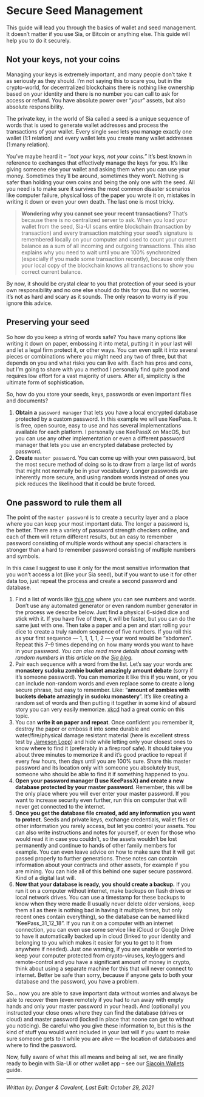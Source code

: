 # Secure Seed Management
This guide will lead you through the basics of wallet and seed management. It doesn’t matter if you use Sia, or Bitcoin or anything else. This guide will help you to do it securely.

## Not your keys, not your coins
Managing your keys is extremely important, and many people don’t take it as seriously as they should. I’m not saying this to scare you, but in the crypto-world, for decentralized blockchains there is nothing like ownership based on your identity and there is no number you can call to ask for access or refund. You have absolute power over “*your*” assets, but also absolute responsibility.

The private key, in the world of Sia called a seed is a unique sequence of words that is used to generate wallet addresses and process the transactions of your wallet. Every single `seed` lets you manage exactly one wallet (1:1 relation) and every wallet lets you create many wallet addresses (1:many relation).

You’ve maybe heard it – *“not your keys, not your coins.”* It’s best known in reference to exchanges that effectively manage the keys for you. It’s like giving someone else your wallet and asking them when you can use your money. Sometimes they’ll be around, sometimes they won’t. Nothing is safer than holding your own coins and being the only one with the seed. All you need is to make sure it survives the most common disaster scenarios like computer failure, physical loss of the paper you wrote it on, mistakes in writing it down or even your own death. The last one is most tricky.

>**Wondering why you cannot see your recent transactions?** That’s because there is no centralized server to ask. When you load your wallet from the seed, Sia-UI scans entire blockchain (transaction by transaction) and every transaction matching your seed’s signature is remembered locally on your computer and used to count your current balance as a sum of all incoming and outgoing transactions. This also explains why you need to wait until you are 100% synchronized (especially if you made some transaction recently), because only then your local copy of the blockchain knows all transactions to show you correct current balance.

By now, it should be crystal clear to you that protection of your seed is your own responsibility and no one else should do this for you. But no worries, it’s not as hard and scary as it sounds. The only reason to worry is if you ignore this advice.

## Preserving your seed
So how do you keep a string of words safe? You have many options like writing it down on paper, embossing it into metal, putting it in your last will and let a legal firm protect it, or other ways. You can even split it into several pieces or combinations where you might need any two of three, but that depends on you and what risks you can live with. Each has pros and cons, but I’m going to share with you a method I personally find quite good and requires low effort for a vast majority of users. After all, simplicity is the ultimate form of sophistication.

So, how do you store your seeds, keys, passwords or even important files and documents?

1. **Obtain a** `password manager` that lets you have a local encrypted database protected by a custom password. In this example we will use KeePass. It is free, open source, easy to use and has several implementations available for each platform. I personally use KeePassX on MacOS, but you can use any other implementation or even a different password manager that lets you use an encrypted database protected by password.
2. **Create** `master password`. You can come up with your own password, but the most secure method of doing so is to draw from a large list of words that might not normally be in your vocabulary. Longer passwords are inherently more secure, and using random words instead of ones you pick reduces the likelihood that it could be brute forced.

## One password to rule them all
The point of the `master password` is to create a security layer and a place where you can keep your most important data. The longer a password is, the better. There are a variety of password strength checkers online, and each of them will return different results, but an easy to remember password consisting of multiple words without any special characters is stronger than a hard to remember password consisting of multiple numbers and symbols.

In this case I suggest to use it only for the most sensitive information that you won’t access a lot (like your Sia seed), but if you want to use it for other data too, just repeat the process and create a second password and database.

1. Find a list of words like <a href="https://www.eff.org/files/2016/07/18/eff_large_wordlist.txt" target="_blank" rel="noopener noreferrer">this one</a> where you can see numbers and words. Don’t use any automated generator or even random number generator in the process we describe below. Just find a physical 6-sided dice and stick with it. If you have five of them, it will be faster, but you can do the same just with one.
Then take a paper and a pen and start rolling your dice to create a truly random sequence of five numbers. If you roll this as your first sequence — 1, 1, 1, 1, 2 — your word would be “abdomen”. Repeat this 7–9 times depending on how many words you want to have in your password. *You can also read more details about coming with random numbers in this article on the <a href="https://blog.sia.tech/generating-cryptographically-secure-random-numbers-with-coins-and-a-cup-4e223899509e" target="_blank" rel="noopener noreferrer">Sia blog</a>.*
2. Pair each sequence with a word from the list. Let’s say your words are: **monastery sudoku zombie bucket amazingly amount debate** (sorry if it’s someone password). You can memorize it like this if you want, or you can include non-random words and even replace some to create a long secure phrase, but easy to remember. Like: “**amount of zombies with buckets debate amazingly in sudoku monastery**”. It’s like creating a random set of words and then putting it together in some kind of absurd story you can very easily memorize.
<a href="https://xkcd.com/936/" target="_blank" rel="noopener noreferrer">xkcd</a> had a great comic on this topic.
3. You can **write it on paper and repeat**. Once confident you remember it, destroy the paper or emboss it into some durable and water/fire/physical damage resistant material (here is excellent stress test by <a href="https://blog.lopp.net/metal-bitcoin-seed-storage-stress-test/" target="_blank" rel="noopener noreferrer">Jameson Lopp</a>) and hide while letting only your closest ones to know where to find it (preferably in a fireproof safe). It should take you about three minutes to memorize it and it’s good practice to repeat if every few hours, then days until you are 100% sure. Share this master password and its location only with someone you absolutely trust, someone who should be able to find it if something happened to you.
4. **Open your password manager (I use KeePassX) and create a new database protected by your master password**. Remember, this will be the only place where you will ever enter your master password. If you want to increase security even further, run this on computer that will never get connected to the internet.
5. **Once you get the database file created, add any information you want to protect**. Seeds and private keys, exchange credentials, wallet files or other information you rarely access, but let you control your assets. You can also write instructions and notes for yourself, or even for those who would read it in case you couldn’t, so the assets wouldn’t be lost permanently and continue to hands of other family members for example. You can even leave advice on how to make sure that it will get passed properly to further generations. These notes can contain information about your contracts and other assets, for example if you are mining. You can hide all of this behind one super secure password. Kind of a digital last will.
6. **Now that your database is ready, you should create a backup.** If you run it on a computer without internet, make backups on flash drives or local network drives. You can use a timestamp for these backups to know when they were made (I usually never delete older versions, keep them all as there is nothing bad in having it multiple times, but only recent ones contain everything), so the database can be named liked “KeePass_31_12_18”. If you run it on a computer with an internet connection, you can even use some service like iCloud or Google Drive to have it automatically backed up in cloud (linked to your identity and belonging to you which makes it easier for you to get to it from anywhere if needed). Just one warning, if you are unable or worried to keep your computer protected from crypto-viruses, keyloggers and remote-control and you have a significant amount of money in crypto, think about using a separate machine for this that will never connect to internet. Better be safe than sorry, because if anyone gets to both your database and the password, you have a problem.

So… now you are able to save important data without worries and always be able to recover them (even remotely if you had to run away with empty hands and only your master password in your head). And (optionally) you instructed your close ones where they can find the database (drives or cloud) and master password (locked in place that noone can get to without you noticing). Be careful who you give these information to, but this is the kind of stuff you would want included in your last will if you want to make sure someone gets to it while you are alive — the location of databases and where to find the password.

Now, fully aware of what this all means and being all set, we are finally ready to begin with Sia-UI or other wallet app – see our [Siacoin Wallets](/siacoin/wallet.html) guide.

---
*Written by: Danger & Covalent, Last Edit: October 29, 2021*

